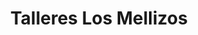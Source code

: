 ---
title: "Talleres Los Mellizos"
url: /santo-domingo/talleres-los-mellizos/
shop: Autowerkstatt
---